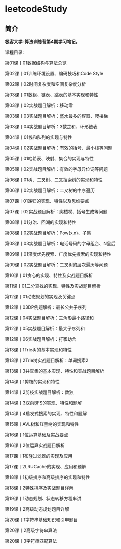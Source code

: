 # leetcodeStudy

## 简介
**极客大学-算法训练营第4期学习笔记。**

课程目录:

第01课丨01数据结构与算法总览

第02课丨01训练环境设置、编码技巧和Code Style

第02课丨02时间复杂度和空间复杂度分析

第03课丨01数组、链表、跳表的基本实现和特性

第03课丨02实战题目解析：移动零

第03课丨03实战题目解析：盛水最多的容器、爬楼梯

第03课丨04实战题目解析：3数之和、环形链表

第04课丨01栈和队列的实现与特性

第04课丨02实战题目解析：有效的括号、最小栈等问题

第05课丨01哈希表、映射、集合的实现与特性

第05课丨02实战题目解析：有效的字母异位词等问题

第06课丨01树、二叉树、二叉搜索树的实现和特性

第06课丨02实战题目解析：二叉树的中序遍历

第07课丨01递归的实现、特性以及思维要点

第07课丨02实战题目解析：爬楼梯、括号生成等问题

第08课丨01分治、回溯的实现和特性

第08课丨02实战题目解析：Pow(x,n)、子集

第08课丨03实战题目解析：电话号码的字母组合、N皇后

第09课丨01深度优先搜索、广度优先搜索的实现和特性

第09课丨02实战题目解析：二叉树的层次遍历等问题

第10课丨01贪心的实现、特性及实战题目解析

第11课丨01二分查找的实现、特性及实战题目解析

第12课丨01动态规划的实现及关键点

第12课丨03DP例题解析：最长公共子序列

第12课丨04实战题目解析：三角形最小路径和

第12课丨05实战题目解析：最大子序列和

第12课丨06实战题目解析：打家劫舍

第13课丨1Trie树的基本实现和特性

第13课丨2Trie树实战题目解析：单词搜索2

第13课丨3并查集的基本实现、特性和实战题目解析

第14课丨1剪枝的实现和特性

第14课丨2剪枝实战题目解析：数独

第14课丨3双向BFS的实现、特性和题解

第14课丨4启发式搜索的实现、特性和题解

第15课丨AVL树和红黑树的实现和特性

第16课丨1位运算基础及实战要点

第16课丨2位运算实战题目解析

第17课丨1布隆过滤器的实现及应用

第17课丨2LRUCache的实现、应用和题解

第18课丨1初级排序和高级排序的实现和特性

第18课丨2特殊排序及实战题目详解

第19课丨1动态规划、状态转移方程串讲

第19课丨2高级动态规划题目详解

第20课丨1字符串基础知识和引申题目

第20课丨2高级字符串算法

第20课丨3字符串匹配算法
